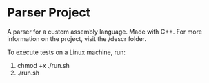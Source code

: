 # Parser Project
A parser for a custom assembly language. Made with C++.
For more information on the project, visit the /descr folder.

To execute tests on a Linux machine, run:
1) chmod +x ./run.sh
2) ./run.sh
